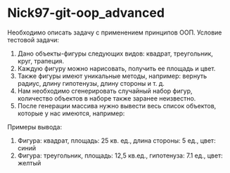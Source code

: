 # Nick97-git-oop_advanced
Необходимо описать задачу с применением принципов ООП. Условие тестовой задачи:

1. Дано объекты-фигуры следующих видов: квадрат, треугольник, круг, трапеция.
2. Каждую фигуру можно нарисовать, получить ее площадь и цвет.
3. Также фигуры имеют уникальные методы, например: вернуть радиус, длину гипотенузы, длину стороны и т. д.
4. Нам необходимо сгенерировать случайный набор фигур, количество объектов в наборе также заранее неизвестно.
5. После генерации массива нужно вывести весь список объектов, которые у нас имеются, например:

Примеры вывода:
1. Фигура: квадрат, площадь: 25 кв. ед., длина стороны: 5 ед., цвет: синий
2. Фигура: треугольник, площадь: 12,5 кв.ед., гипотенуза: 7.1 ед., цвет: желтый
